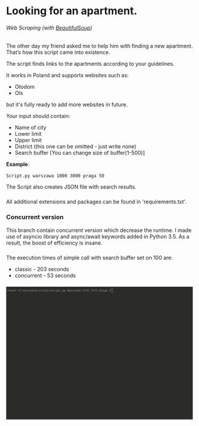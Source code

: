 # Looking for an apartment.
###### Web Scraping (with [BeautifulSoup][bslink])
The other day my friend asked me to help him with finding a new apartment.
That’s how this script came into existence. 

The script finds links to the apartments according to your guidelines.

It works in Poland and supports websites such as:
* Otodom
* Olx

but it's fully ready to add more websites in future.

Your input should contain:
* Name of city  
* Lower limit
* Upper limit
* District (this one can be omitted - just write none)
* Search buffer [You can change size of buffer(1-500)]

**Example**:
```
Script.py warszawa 1000 3000 praga 50
```

The Script also creates JSON file with search results.

###
All additional extensions and packages can be found in 'requirements.txt'.

### Concurrent version
This branch contain concurrent version which decrease the runtime.
I made use of asyncio library and async/await keywords added in Python 3.5.
As a result, the boost of efficiency is insane. 
###
The execution times of simple call with search buffer set on 100 are:
* classic - 203 seconds
* concurrent - 53 seconds

###
![](media-readMe/gif1.gif)

[bslink]:https://www.crummy.com/software/BeautifulSoup/bs4/doc/